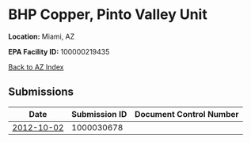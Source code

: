 # BHP Copper, Pinto Valley Unit

**Location:** Miami, AZ

**EPA Facility ID:** 100000219435

[Back to AZ Index](../../index.md)

## Submissions

| Date | Submission ID | Document Control Number |
|------|--------------|-------------------------|
| [2012-10-02](submissions/1000030678.md) | 1000030678 |  |
